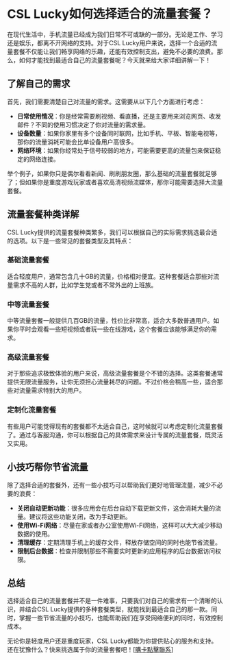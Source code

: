# CSL Lucky如何选择适合的流量套餐？

在现代生活中，手机流量已经成为我们日常不可或缺的一部分。无论是工作、学习还是娱乐，都离不开网络的支持。对于CSL Lucky用户来说，选择一个合适的流量套餐不仅能让我们畅享网络的乐趣，还能有效控制支出，避免不必要的浪费。那么，如何才能找到最适合自己的流量套餐呢？今天就来给大家详细讲解一下！

## 了解自己的需求

首先，我们需要清楚自己对流量的需求。这需要从以下几个方面进行考虑：

- **日常使用情况**：你是经常需要刷视频、看直播，还是主要用来浏览网页、收发邮件？不同的使用习惯决定了你对流量的需求量。
- **设备数量**：如果你家里有多个设备同时联网，比如手机、平板、智能电视等，那你的流量消耗可能会比单设备用户高很多。
- **网络环境**：如果你经常处于信号较弱的地方，可能需要更高的流量包来保证稳定的网络连接。

举个例子，如果你只是偶尔看看新闻、刷刷朋友圈，那么基础的流量套餐就足够了；但如果你是重度游戏玩家或者喜欢高清视频流媒体，那你可能需要选择大流量套餐。

## 流量套餐种类详解

CSL Lucky提供的流量套餐种类繁多，我们可以根据自己的实际需求挑选最合适的选项。以下是一些常见的套餐类型及其特点：

### 基础流量套餐
适合轻度用户，通常包含几十GB的流量，价格相对便宜。这种套餐适合那些对流量需求不高的人群，比如学生党或者不常外出的上班族。

### 中等流量套餐
中等流量套餐一般提供几百GB的流量，性价比非常高，适合大多数普通用户。如果你平时会观看一些短视频或者玩一些在线游戏，这个套餐应该能够满足你的需求。

### 高级流量套餐
对于那些追求极致体验的用户来说，高级流量套餐是个不错的选择。这类套餐通常提供无限流量服务，让你无须担心流量耗尽的问题。不过价格会稍高一些，适合那些对流量需求特别大的用户。

### 定制化流量套餐
有些用户可能觉得现有的套餐都不太适合自己，这时候就可以考虑定制化流量套餐了。通过与客服沟通，你可以根据自己的具体需求来设计专属的流量套餐，既灵活又实用。

## 小技巧帮你节省流量

除了选择合适的套餐外，还有一些小技巧可以帮助我们更好地管理流量，减少不必要的浪费：

- **关闭自动更新功能**：很多应用会在后台自动下载更新文件，这会消耗大量的流量。建议将这些功能关闭，改为手动更新。
- **使用Wi-Fi网络**：尽量在家或者办公室使用Wi-Fi网络，这样可以大大减少移动数据的使用。
- **清理缓存**：定期清理手机上的缓存文件，释放存储空间的同时也能节省流量。
- **限制后台数据**：检查并限制那些不需要实时更新的应用程序的后台数据访问权限。

## 总结

选择适合自己的流量套餐并不是一件难事，只要我们对自己的需求有一个清晰的认识，并结合CSL Lucky提供的多种套餐类型，就能找到最适合自己的那一款。同时，掌握一些节省流量的小技巧，也能帮助我们在享受网络便利的同时，有效控制成本。

无论你是轻度用户还是重度玩家，CSL Lucky都能为你提供贴心的服务和支持。还在犹豫什么？快来挑选属于你的流量套餐吧！[[購卡點擊聯系](https://t.me/s/esim1088)]